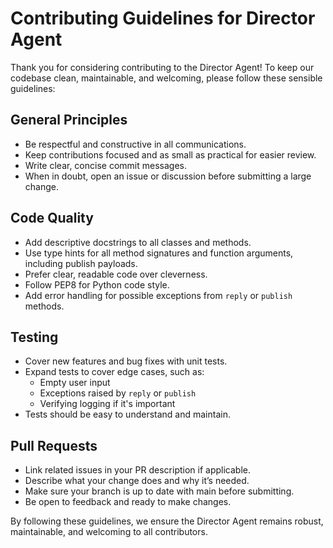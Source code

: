 # Contributing Guidelines for Director Agent

Thank you for considering contributing to the Director Agent! To keep our codebase clean, maintainable, and welcoming, please follow these sensible guidelines:

## General Principles
- Be respectful and constructive in all communications.
- Keep contributions focused and as small as practical for easier review.
- Write clear, concise commit messages.
- When in doubt, open an issue or discussion before submitting a large change.

## Code Quality
- Add descriptive docstrings to all classes and methods.
- Use type hints for all method signatures and function arguments, including publish payloads.
- Prefer clear, readable code over cleverness.
- Follow PEP8 for Python code style.
- Add error handling for possible exceptions from `reply` or `publish` methods.

## Testing
- Cover new features and bug fixes with unit tests.
- Expand tests to cover edge cases, such as:
  - Empty user input
  - Exceptions raised by `reply` or `publish`
  - Verifying logging if it's important
- Tests should be easy to understand and maintain.

## Pull Requests
- Link related issues in your PR description if applicable.
- Describe what your change does and why it’s needed.
- Make sure your branch is up to date with main before submitting.
- Be open to feedback and ready to make changes.

By following these guidelines, we ensure the Director Agent remains robust, maintainable, and welcoming to all contributors.
